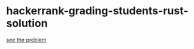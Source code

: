 # hackerrank-grading-students-rust-solution

[see the problem](https://www.hackerrank.com/challenges/grading/problem?isFullScreen=true)
